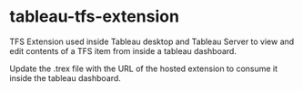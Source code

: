 # tableau-tfs-extension
TFS Extension used inside Tableau desktop and Tableau Server to view and edit contents of a TFS item from inside a tableau dashboard.

Update the .trex file with the URL of the hosted extension to consume it inside the tableau dashboard.
